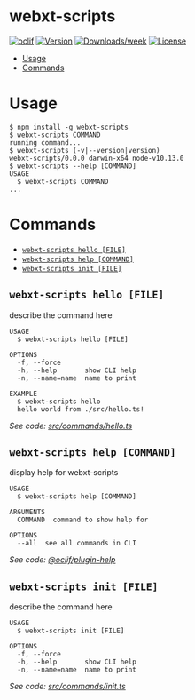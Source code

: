 webxt-scripts
=============



[![oclif](https://img.shields.io/badge/cli-oclif-brightgreen.svg)](https://oclif.io)
[![Version](https://img.shields.io/npm/v/webxt-scripts.svg)](https://npmjs.org/package/webxt-scripts)
[![Downloads/week](https://img.shields.io/npm/dw/webxt-scripts.svg)](https://npmjs.org/package/webxt-scripts)
[![License](https://img.shields.io/npm/l/webxt-scripts.svg)](https://github.com/linux-nerd/webxt-scripts/blob/master/package.json)

<!-- toc -->
* [Usage](#usage)
* [Commands](#commands)
<!-- tocstop -->
# Usage
<!-- usage -->
```sh-session
$ npm install -g webxt-scripts
$ webxt-scripts COMMAND
running command...
$ webxt-scripts (-v|--version|version)
webxt-scripts/0.0.0 darwin-x64 node-v10.13.0
$ webxt-scripts --help [COMMAND]
USAGE
  $ webxt-scripts COMMAND
...
```
<!-- usagestop -->
# Commands
<!-- commands -->
* [`webxt-scripts hello [FILE]`](#webxt-scripts-hello-file)
* [`webxt-scripts help [COMMAND]`](#webxt-scripts-help-command)
* [`webxt-scripts init [FILE]`](#webxt-scripts-init-file)

## `webxt-scripts hello [FILE]`

describe the command here

```
USAGE
  $ webxt-scripts hello [FILE]

OPTIONS
  -f, --force
  -h, --help       show CLI help
  -n, --name=name  name to print

EXAMPLE
  $ webxt-scripts hello
  hello world from ./src/hello.ts!
```

_See code: [src/commands/hello.ts](https://github.com/linux-nerd/webxt-scripts/blob/v0.0.0/src/commands/hello.ts)_

## `webxt-scripts help [COMMAND]`

display help for webxt-scripts

```
USAGE
  $ webxt-scripts help [COMMAND]

ARGUMENTS
  COMMAND  command to show help for

OPTIONS
  --all  see all commands in CLI
```

_See code: [@oclif/plugin-help](https://github.com/oclif/plugin-help/blob/v3.0.1/src/commands/help.ts)_

## `webxt-scripts init [FILE]`

describe the command here

```
USAGE
  $ webxt-scripts init [FILE]

OPTIONS
  -f, --force
  -h, --help       show CLI help
  -n, --name=name  name to print
```

_See code: [src/commands/init.ts](https://github.com/linux-nerd/webxt-scripts/blob/v0.0.0/src/commands/init.ts)_
<!-- commandsstop -->
